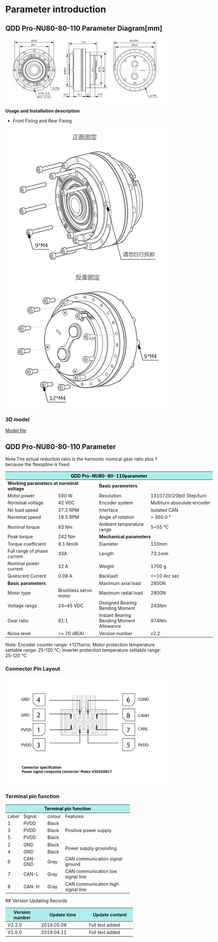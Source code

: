 # Parameter introduction
## QDD Pro-NU80-80-110 Parameter Diagram[mm]
![QDD Pro-NU80-80-110]( ../../img/QDD_Pro_NU80_v2_2三视图.png )

**Usage and Installation description**

*   Front Fixing and Rear Fixing

![Qddpro_NU80_v2_2zhengmian.png](../../img/QDD_Pro_NU80_v2_2正面固定.png "fig:Qddpro_NU80_v2_2zhengmian.png") ![Qddpro_NU80_v2_2fanmian.png](../../img/QDD_Pro_NU80_v2_2反面固定.png "fig:Qddpro_NU80_v2_2fanmian.png")
### 3D model
[Model file]( ../../3DModel/QDD_Pro_NU80-x-110_v2_2.step.zip )

## QDD Pro-NU80-80-110 Parameter

Note:The actual reduction ratio is the harmonic nomical gear ratio plus 1 because the flexspline is fixed.

<table style="width:650px"><thead><tr><th colspan="4" style="background: PaleTurquoise; color: black;">QDD Pro-NU80-80-110parameter</th></tr></thead><tbody><tr><td colspan="2"><b>Working parameters at norminal voltage</b></td><td colspan="2"><b>Basic parameters</b></td></tr><tr><td style="width:175px">Motor power</td><td style="width:135px">500 W</td><td style="width:130px">Resolution</td><td style="width:220px">1310720(20bit)  Step/turn</td></tr><tr><td>Norminal voltage</td><td>42 VDC</td><td style="width:130px">Encoder system</td><td style="width:220px">Multiturn absoulute encoder</td></tr><tr><td>No load speed</td><td>27.2 RPM</td><td>Interface</td><td>Isolated CAN</td></tr><tr><td>Norminal speed</td><td>18.5 RPM</td><td>Angle of rotation</td><td>> 360.0 °</td></tr><tr><td>Nominal torque</td><td>83 Nm</td><td>Ambient temperature range</td><td>5~55 °C</td></tr><td>Peak torque</td><td>242 Nm</td><td colspan="2"><b>Mechanical parameters</b></td></tr><tr><td>Torque coefficient</td><td>8.1 Nm/A</td><td style="width:175px">Diameter</td><td style="width:175px">110mm</td></tr><tr><td>Full range of phase current</td><td>33A</td><td>Length</td><td>73.1mm</td></tr><tr><td>Nominal power current</td><td>12 A</td><td>Weight</td><td>1700 g</td></tr><tr><td>Quiescent Current</td><td>0.08 A</td><td>Backlash</td><td><=10 Arc sec</td></tr> <tr><td colspan="2"><b>Basic parameters</b></td><td>Maximum axial load</td><td>2800N</td></tr><tr><td>Motor type</td><td>Brushless servo motor</td><td>Maximum radial load</td><td>2800N</td></tr><tr><td>Voltage range</td><td>24~45 VDC</td><td>Designed Bearing Bending Moment</td><td>243Nm</td></tr><tr><td>Gear ratio</td><td>81:1</td><td>	Instant Bearing Bending Moment Allowance</td><td>974Nm</td></tr><tr><td>Noise level</td><td><= 70 dB(A)</td><td>Version number</td><td>v2.2</td></tr></tbody></table>

 Note: Encoder counter range: ±127turns; Motor protection temperature settable range: 25-120 °C; Inverter protection temperature settable range: 25-120 °C

### Connector Pin Layout

<img src="../../img/配线2-2.png" style="width:600px">

### Terminal pin function

<table class="tableizer-table" style="width:390px">
 <thead><tr class="tableizer-firstrow"><th colspan="4" style="background: PaleTurquoise; color: black;">Terminal pin function</th></tr></thead><tbody><tr><td>Label</td><td>Signal</td><td>colour</td><td>Features </td></tr><tr><td>1</td><td>PVDD</td><td>Black</td><td rowspan="3">Positive power supply </td></tr><tr><td>3</td><td>PVDD</td><td>Black</td></tr><tr><td>5</td><td>PVDD</td><td>Black</td></tr><tr><td>2</td><td>GND</td><td>Black</td> <td rowspan="2">Power supply grounding</td></tr><tr><td>4</td><td>GND</td><td>Black</td></tr><tr><td>6</td><td>CAN-GND</td><td>Gray</td><td>CAN communication signal ground</td></tr><tr><td>7</td><td>CAN-L</td><td>Gray</td><td>CAN communication low signal line</td></tr><tr><td>8</td><td>CAN-H</td><td>Gray</td><td>CAN communication high signal line</td></tr></tbody></table>
 </tbody></table>
## Version Updating Records


<table style="width:400px"><thead><tr style="background:PaleTurquoise"><th style="width:100px">Version number</th><th style="width:150px">Update time</th><th style="width:150px">Update content</th></tr></thead><tbody><tr><td>V2.2.0</td><td>2019.05.09</td><td>Full text added</th></tr></thead><tbody><tr><td>V1.0.0</td><td>2019.04.11</td><td>Full text added</td></tbody></table>
